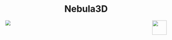 <h1 align="center">Nebula3D</h1>
<img src="https://icons.iconarchive.com/icons/flat-icons.com/flat/64/Satellite-icon.png"
         height="45"
         width="45"
         align="right"/>
<img src="https://www.nasa.gov/wp-content/uploads/2023/03/archives_helix.jpg">

